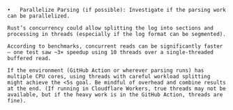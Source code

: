	•	Parallelize Parsing (if possible): Investigate if the parsing work can be parallelized.
    
    Rust’s concurrency could allow splitting the log into sections and processing in threads (especially if the log format can be segmented). 
    
    According to benchmarks, concurrent reads can be significantly faster – one test saw ~3× speedup using 10 threads over a single-threaded buffered read. 
    
    If the environment (GitHub Action or wherever parsing runs) has multiple CPU cores, using threads with careful workload splitting might achieve the <5s goal. Be mindful of overhead and combine results at the end. (If running in Cloudflare Workers, true threads may not be available, but if the heavy work is in the GitHub Action, threads are fine).